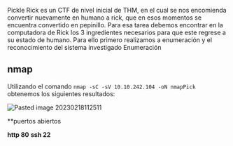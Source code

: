 Pickle Rick es un CTF de nivel inicial de THM, en el cual se nos encomienda convertir nuevamente en humano a rick, que en esos momentos se encuentra convertido en pepinillo. Para esa tarea debemos encontrar en la computadora de Rick los 3 ingredientes necesarios para que este regrese a su estado de humano.
Para ello primero realizamos a enumeración y el reconocimiento del sistema investigado
Enumeración
## nmap
Utilizando el comando `nmap -sC -sV 10.10.242.104 -oN nmapPick` obtenemos los siguientes resultados:

![Pasted image 20230218112511](https://user-images.githubusercontent.com/24280145/222928607-be1992f4-4dd1-4fa3-90a8-a47f34a60522.png)

**puertos abiertos

**http 80**
**ssh 22**
